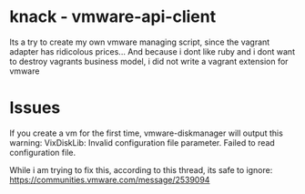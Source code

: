 # knack - vmware-api-client #
Its a try to create my own vmware managing script, since the vagrant adapter has ridicolous prices...
And because i dont like ruby and i dont want to destroy vagrants business model, i did not write a vagrant extension for vmware

# Issues #
If you create a vm for the first time, vmware-diskmanager will output this warning:
VixDiskLib: Invalid configuration file parameter. Failed to read configuration file.

While i am trying to fix this, according to this thread, its safe to ignore:
https://communities.vmware.com/message/2539094
